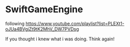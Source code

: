 # SwiftGameEngine
following https://www.youtube.com/playlist?list=PLEXt1-oJUa4BVgjZt9tK2MhV_DW7PVDsg


If you thought i knew what i was doing. Think again!
